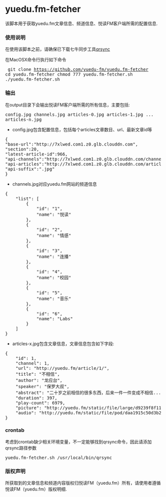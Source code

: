 # yuedu.fm-fetcher

该脚本用于获取yuedu.fm文章信息、频道信息、悦读FM客户端所需的配置信息.

### 使用说明
在使用该脚本之前，请确保已下载七牛同步工具[qrsync](http://developer.qiniu.com/docs/v6/tools/qrsync.html)

在MacOSX命令行执行如下命令
	<pre>
git clone https://github.com/yuedu-fm/yuedu.fm-fetcher
cd yuedu.fm-fetcher
chmod 777 yuedu.fm-fetcher.sh
./yuedu.fm-fetcher.sh</pre>

### 输出
在output目录下会输出悦读FM客户端所需的所有信息，主要包括:
	<pre>
config.jpg
channels.jpg
articles-0.jpg
articles-1.jpg
...
articles-n.jpg</pre>

* config.jpg包含配置信息，包括每个articles文章数目、url、最新文章id等
<pre>
{
"base-url":"http://7xlwed.com1.z0.glb.clouddn.com",
"section":20,
"latest-article-id":966,
"api-channels":"http://7xlwed.com1.z0.glb.clouddn.com/channels",
"api-articles":"http://7xlwed.com1.z0.glb.clouddn.com/articles-",
"api-suffix":".jpg"
}</pre>

* channels.jpg对应yuedu.fm网站的频道信息
<pre>
{
    "list": [
        {
            "id": "1",
            "name": "悦读"
        },
        {
            "id": "2",
            "name": "情感"
        },
        {
            "id": "3",
            "name": "连播"
        },
        {
            "id": "4",
            "name": "校园"
        },
        {
            "id": "5",
            "name": "音乐"
        },
        {
            "id": "6",
            "name": "Labs"
        }
    ]
}</pre>

* articles-x.jpg包含文章信息，文章信息包含如下字段:
<pre>
{
    "id": 1,
    "channel": 1,
    "url": "http://yuedu.fm/article/1/",
    "title": "不相信",
    "author": "龙应台",
    "speaker": "保罗大叔",
    "abstract": "二十岁之前相信的很多东西，后来一件一件变成不相信...",
    "duration": 397,
    "play-count": 6979,
    "picture": "http://yuedu.fm/static/file/large/d9239f8f1141ccb2d5cd9c3cbe3640f2",
    "audio": "http://yuedu.fm/static/file/pod/daa1915c50d3b23439cdcb7d8ae4c231.mp3"
}</pre>

### crontab
考虑到crontab缺少相关环境变量，不一定能够找到qrsync命令，因此请添加qrsync路径参数
<pre>
yuedu.fm-fetcher.sh /usr/local/bin/qrsync
</pre>

### 版权声明
所获取到的文章信息和频道内容版权归悦读FM（yuedu.fm）所有，请使用者遵循悦读FM（yuedu.fm）版权明细.

